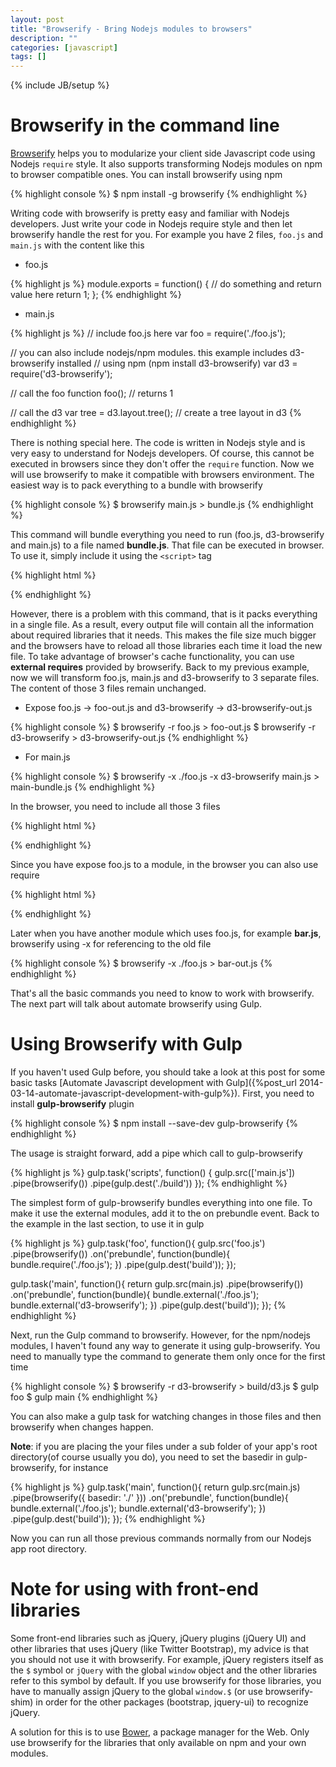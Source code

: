 ```yaml
---
layout: post
title: "Browserify - Bring Nodejs modules to browsers"
description: ""
categories: [javascript]
tags: []
---
```

{% include JB/setup %}

# Browserify in the command line

[Browserify](http://browserify.org/) helps you to modularize your client side
Javascript code using Nodejs `require` style. It also supports transforming
Nodejs modules on npm to browser compatible ones. You can install browserify
using npm

{% highlight console %}
$ npm install -g browserify
{% endhighlight %}

Writing code with browserify is pretty easy and familiar with Nodejs developers.
Just write your code in Nodejs require style and then let browserify handle the
rest for you. For example you have 2 files, `foo.js` and `main.js` with the
content like this

- foo.js

{% highlight js %}
module.exports = function() {
    // do something and return value here
    return 1;
};
{% endhighlight %}

- main.js

{% highlight js %}
// include foo.js here
var foo = require('./foo.js');

// you can also include nodejs/npm modules. this example includes d3-browserify installed
// using npm (npm install d3-browserify)
var d3 = require('d3-browserify');

// call the foo function
foo();  // returns 1

// call the d3
var tree = d3.layout.tree(); // create a tree layout in d3
{% endhighlight %}

<!-- more -->

There is nothing special here. The code is written in Nodejs style and is very
easy to understand for Nodejs developers. Of course, this cannot be executed in
browsers since they don't offer the `require` function. Now we will use
browserify to make it compatible with browsers environment. The easiest way is
to pack everything to a bundle with browserify

{% highlight console %}
$ browserify main.js > bundle.js
{% endhighlight %}

This command will bundle everything you need to run (foo.js, d3-browserify and main.js) to a
file named **bundle.js**. That file can be executed in browser. To use it,
simply include it using the `<script>` tag

{% highlight html %}
<script src="bundle.js"></script>
{% endhighlight %}

However, there is a problem with this command, that is it packs everything in a
single file. As a result, every output file will contain all the information
about required libraries that it needs. This makes the file size much bigger and
the browsers have to reload all those libraries each time it load the new file.
To take advantage of browser's cache functionality, you can use
**external requires** provided by browserify. Back to my previous example, now
we will transform foo.js, main.js and d3-browserify to 3 separate files. The
content of those 3 files remain unchanged.

- Expose foo.js -> foo-out.js and d3-browserify -> d3-browserify-out.js

{% highlight console %}
$ browserify -r foo.js > foo-out.js
$ browserify -r d3-browserify > d3-browserify-out.js
{% endhighlight %}

- For main.js

{% highlight console %}
$ browserify -x ./foo.js -x d3-browserify main.js > main-bundle.js
{% endhighlight %}

In the browser, you need to include all those 3 files

{% highlight html %}
<script src="foo-out.js"></script>
<script src="d3-browserify-out.js"></script>
<script src="main-bundle.js"></script>
{% endhighlight %}

Since you have expose foo.js to a module, in the browser you can also use
require

{% highlight html %}
<script language="javascript">
    var foo = require('./foo.js');
</script>
{% endhighlight %}

Later when you have another module which uses foo.js, for example **bar.js**,
browserify using -x for referencing to the old file

{% highlight console %}
$ browserify -x ./foo.js > bar-out.js
{% endhighlight %}

That's all the basic commands you need to know to work with browserify. The next
part will talk about automate browserify using Gulp.

# Using Browserify with Gulp

If you haven't used Gulp before, you should take a look at this post for some
basic tasks
[Automate Javascript development with Gulp]({%post_url 2014-03-14-automate-javascript-development-with-gulp%}).
First, you need to install **gulp-browserify** plugin

{% highlight console %}
$ npm install --save-dev gulp-browserify
{% endhighlight %}

The usage is straight forward, add a pipe which call to gulp-browserify

{% highlight js %}
gulp.task('scripts', function() {
  gulp.src(['main.js'])
    .pipe(browserify())
    .pipe(gulp.dest('./build'))
});
{% endhighlight %}

The simplest form of gulp-browserify bundles everything into one file. To make it
use the external modules, add it to the on prebundle event. Back to the example
in the last section, to use it in gulp

{% highlight js %}
gulp.task('foo', function(){
  gulp.src('foo.js')
    .pipe(browserify())
    .on('prebundle', function(bundle){
      bundle.require('./foo.js');
    })
    .pipe(gulp.dest('build'));
});

gulp.task('main', function(){
  return gulp.src(main.js)
    .pipe(browserify())
    .on('prebundle', function(bundle){
      bundle.external('./foo.js');
      bundle.external('d3-browserify');
    })
    .pipe(gulp.dest('build'));
});
{% endhighlight %}

Next, run the Gulp command to browserify. However, for the npm/nodejs modules, I
haven't found any way to generate it using gulp-browserify. You need to manually
type the command to generate them only once for the first time

{% highlight console %}
$ browserify -r d3-browserify > build/d3.js
$ gulp foo
$ gulp main
{% endhighlight %}

You can also make a gulp task for watching changes in those files and then
browserify when changes happen.

**Note**: if you are placing the your files under a sub folder of your app's
root directory(of course usually you do), you need to set the basedir in
gulp-browserify, for instance

{% highlight js %}
gulp.task('main', function(){
  return gulp.src(main.js)
    .pipe(browserify({
      basedir: './'
    }))
    .on('prebundle', function(bundle){
      bundle.external('./foo.js');
      bundle.external('d3-browserify');
    })
    .pipe(gulp.dest('build'));
});
{% endhighlight %}

Now you can run all those previous commands normally from our Nodejs app root
directory.

# Note for using with front-end libraries

Some front-end libraries such as jQuery, jQuery plugins (jQuery UI) and other
libraries that uses jQuery (like Twitter Bootstrap), my advice is that you
should not use it with browserify. For example, jQuery registers itself as the
`$` symbol or `jQuery` with the global `window` object and the other libraries
refer to this symbol by default. If you use browserify for those libraries, you
have to manually assign jQuery to the global `window.$` (or use browserify-shim)
in order for the other packages (bootstrap, jquery-ui) to recognize jQuery.

A solution for this is to use [Bower](http://bower.io/), a package manager for
the Web. Only use browserify for the libraries that only available on npm and
your own modules.
